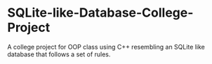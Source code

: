 # SQLite-like-Database-College-Project
A college project for OOP class using C++ resembling an SQLite like database that follows a set of rules. 
